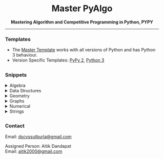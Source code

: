 <h1 align="center">Master PyAlgo</h1>
<div align="center">
  <strong>Mastering Algorithm and Competitive Programming in Python, PYPY</strong>
</div>


---

### Templates
- The [Master Template](templates/template.py) works with all versions of Python and has Python 3 behaviour.
- Version Specific Templates: [PyPy 2](templates/template_pypy2.py), [Python 3](templates/template_py3.py)

##


### Snippets
<details>
  <summary>Algebra</summary>

  - (Multivariable) Chinese Remainder Theorem
  - Discrete Logarithm
  - LCM and GCD
  - Integer Factorization
  - Fast Fourier Transform
  - Fast Subset Transform
  - Number Theoretic Transform
  - Deterministic Miller-Rabin Primality Test
  - Tonelli–Shanks Algorithm
  - Generalized Modular Inverse
  - Euler's Phi Function
  - Primitive Root
  - Sieve of Eratosthenes
  - Pronic Numbers
  - Trimorphic Number
</details>

<details>
  <summary>Data Structures</summary>

  - Bit Array
  - Binary Indexed (Fenwick) Tree
  - Fractions
  - Continued Fractions
  - Disjoint-Set (Union Find) Data Structure
  - Generic Nodes
  - Linked List
  - Range Query Data Structure
  - (Lazy) Segment Tree
  - Persistent Segment Tree
  - Sorted List
  - Treap
  - Trie Tree
  - 2-satisfiability Template
</details>

<details>
  <summary>Geometry</summary>

  - Convex Hull
  - Line Functions
  - Polygon Functions
  - Vector Functions
</details>

<details>
  <summary>Graphs</summary>

  - Bellman-Ford Algorithm
  - Breadth First Search
  - Connected Components Search
  - Brent's Algorithm for Cycle Detection
  - Depth First Search
  - Dijkstra's Algorithm
  - Eulerian Path
  - Path Constructor
  - Floyd-Warshall Algorithm
  - Bipartite Graph Check
  - Kruskal's Algorithm with Disjoin Set Union
  - Prim's Algorithm
  - Tarjan's Algorithm
  - Topological Sorting
  - Bipartite Graph
</details>

<details>
  <summary>Numerical</summary>

  - Linear Recurrence Template
  - Hill Climbing Algorithm
  - Approximate Integration
  - Polynomial Interpolation
  - Integer Roots
  - Binary Search
</details>

<details>
  <summary>Strings</summary>

  - Distinct-Palindromic-Substrings
  - Knuth–Morris–Pratt Algorithm
  - Longest Common/Palindromic Subsequences
  - Longest Common Substring
  - Longest Palindromic Substring
  - Manacher's Algorithm
  - Lydon Factorization
  - Z Algorithm
  - Rabin-Karp Algorithm
  - Concatenation of two strings
  - Initials of name
  - Longest Prefix Suffix
</details>

##


### Contact
Email: dscvssutburla@gmail.com

Assigned Person: Aitik Dandapat <br>
Email: aitik2000@gmail.com
